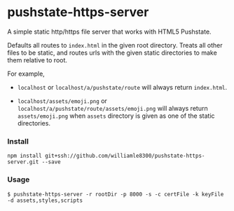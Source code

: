 # pushstate-https-server

A simple static http/https file server that works with HTML5 Pushstate.

Defaults all routes to `index.html` in the given root directory. Treats all other files to be static, and routes urls with the given static directories to make them relative to root.

For example,

* `localhost` or `localhost/a/pushstate/route` will always return `index.html`.

* `localhost/assets/emoji.png` or `localhost/a/pushstate/route/assets/emoji.png` will always return `assets/emoji.png` when `assets` directory is given as one of the static directories.



### Install

`npm install git+ssh://github.com/williamle8300/pushstate-https-server.git --save`

### Usage

```shell
$ pushstate-https-server -r rootDir -p 8000 -s -c certFile -k keyFile -d assets,styles,scripts
```

